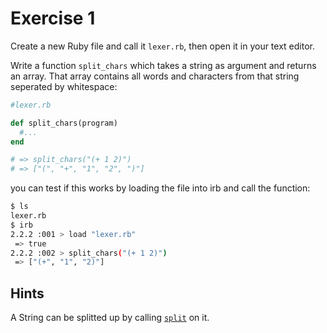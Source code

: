 # Exercise 1

Create a new Ruby file and call it `lexer.rb`, then open it in your text editor.

Write a function `split_chars` which takes a string as argument and returns an array. That array contains all words and characters from that string seperated by whitespace:

```ruby
#lexer.rb

def split_chars(program)
  #...
end

# => split_chars("(+ 1 2)")
# => ["(", "+", "1", "2", ")"]

```

you can test if this works by loading the file into irb and call the function:

```bash
$ ls
lexer.rb
$ irb
2.2.2 :001 > load "lexer.rb"
 => true
2.2.2 :002 > split_chars("(+ 1 2)")
 => ["(+", "1", "2)"]
```

## Hints

A String can be splitted up by calling [`split`](http://ruby-doc.org/core-2.2.0/String.html#method-i-split) on it.
